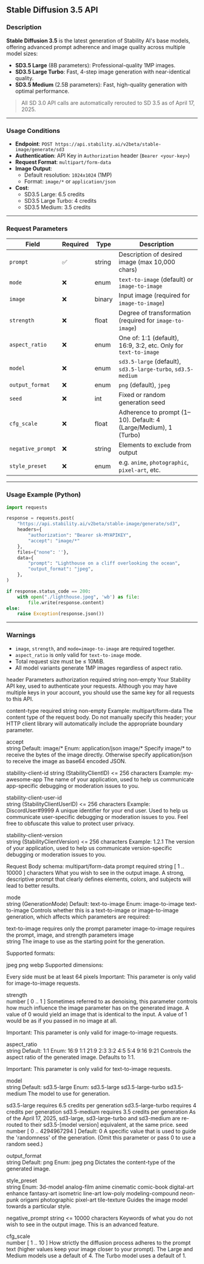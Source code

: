 ## Stable Diffusion 3.5 API

### Description

**Stable Diffusion 3.5** is the latest generation of Stability AI's base models, offering advanced prompt adherence and image quality across multiple model sizes:

- **SD3.5 Large** (8B parameters): Professional-quality 1MP images.
- **SD3.5 Large Turbo**: Fast, 4-step image generation with near-identical quality.
- **SD3.5 Medium** (2.5B parameters): Fast, high-quality generation with optimal performance.

> All SD 3.0 API calls are automatically rerouted to SD 3.5 as of April 17, 2025.

---

### Usage Conditions

- **Endpoint**: `POST https://api.stability.ai/v2beta/stable-image/generate/sd3`
- **Authentication**: API Key in `Authorization` header (`Bearer <your-key>`)
- **Request Format**: `multipart/form-data`
- **Image Output**:
  - Default resolution: `1024x1024` (1MP)
  - Format: `image/*` or `application/json`
- **Cost**:
  - SD3.5 Large: 6.5 credits
  - SD3.5 Large Turbo: 4 credits
  - SD3.5 Medium: 3.5 credits

---

### Request Parameters

| Field            | Required | Type     | Description |
|------------------|----------|----------|-------------|
| `prompt`         | ✅        | string   | Description of desired image (max 10,000 chars) |
| `mode`           | ❌        | enum     | `text-to-image` (default) or `image-to-image` |
| `image`          | ❌        | binary   | Input image (required for `image-to-image`) |
| `strength`       | ❌        | float    | Degree of transformation (required for `image-to-image`) |
| `aspect_ratio`   | ❌        | enum     | One of: 1:1 (default), 16:9, 3:2, etc. Only for `text-to-image` |
| `model`          | ❌        | enum     | `sd3.5-large` (default), `sd3.5-large-turbo`, `sd3.5-medium` |
| `output_format`  | ❌        | enum     | `png` (default), `jpeg` |
| `seed`           | ❌        | int      | Fixed or random generation seed |
| `cfg_scale`      | ❌        | float    | Adherence to prompt (1–10). Default: 4 (Large/Medium), 1 (Turbo) |
| `negative_prompt`| ❌        | string   | Elements to exclude from output |
| `style_preset`   | ❌        | enum     | e.g. `anime`, `photographic`, `pixel-art`, etc. |

---

### Usage Example (Python)

```python
import requests

response = requests.post(
    "https://api.stability.ai/v2beta/stable-image/generate/sd3",
    headers={
        "authorization": "Bearer sk-MYAPIKEY",
        "accept": "image/*"
    },
    files={"none": ''},
    data={
        "prompt": "Lighthouse on a cliff overlooking the ocean",
        "output_format": "jpeg",
    },
)

if response.status_code == 200:
    with open("./lighthouse.jpeg", 'wb') as file:
        file.write(response.content)
else:
    raise Exception(response.json())
```

---

### Warnings

- `image`, `strength`, and `mode=image-to-image` are required together.
- `aspect_ratio` is only valid for `text-to-image` mode.
- Total request size must be ≤ 10MiB.
- All model variants generate 1MP images regardless of aspect ratio.

header Parameters
authorization
required
string non-empty
Your Stability API key, used to authenticate your requests. Although you may have multiple keys in your account, you should use the same key for all requests to this API.

content-type
required
string non-empty
Example: multipart/form-data
The content type of the request body. Do not manually specify this header; your HTTP client library will automatically include the appropriate boundary parameter.

accept	
string
Default: image/*
Enum: application/json image/*
Specify image/* to receive the bytes of the image directly. Otherwise specify application/json to receive the image as base64 encoded JSON.

stability-client-id	
string (StabilityClientID) <= 256 characters
Example: my-awesome-app
The name of your application, used to help us communicate app-specific debugging or moderation issues to you.

stability-client-user-id	
string (StabilityClientUserID) <= 256 characters
Example: DiscordUser#9999
A unique identifier for your end user. Used to help us communicate user-specific debugging or moderation issues to you. Feel free to obfuscate this value to protect user privacy.

stability-client-version	
string (StabilityClientVersion) <= 256 characters
Example: 1.2.1
The version of your application, used to help us communicate version-specific debugging or moderation issues to you.

Request Body schema: multipart/form-data
prompt
required
string [ 1 .. 10000 ] characters
What you wish to see in the output image. A strong, descriptive prompt that clearly defines elements, colors, and subjects will lead to better results.

mode	
string (GenerationMode)
Default: text-to-image
Enum: image-to-image text-to-image
Controls whether this is a text-to-image or image-to-image generation, which affects which parameters are required:

text-to-image requires only the prompt parameter
image-to-image requires the prompt, image, and strength parameters
image	
string <binary>
The image to use as the starting point for the generation.

Supported formats:

jpeg
png
webp
Supported dimensions:

Every side must be at least 64 pixels
Important: This parameter is only valid for image-to-image requests.

strength	
number [ 0 .. 1 ]
Sometimes referred to as denoising, this parameter controls how much influence the image parameter has on the generated image. A value of 0 would yield an image that is identical to the input. A value of 1 would be as if you passed in no image at all.

Important: This parameter is only valid for image-to-image requests.

aspect_ratio	
string
Default: 1:1
Enum: 16:9 1:1 21:9 2:3 3:2 4:5 5:4 9:16 9:21
Controls the aspect ratio of the generated image. Defaults to 1:1.

Important: This parameter is only valid for text-to-image requests.

model	
string
Default: sd3.5-large
Enum: sd3.5-large sd3.5-large-turbo sd3.5-medium
The model to use for generation.

sd3.5-large requires 6.5 credits per generation
sd3.5-large-turbo requires 4 credits per generation
sd3.5-medium requires 3.5 credits per generation
As of the April 17, 2025, sd3-large, sd3-large-turbo and sd3-medium are re-routed to their sd3.5-[model version] equivalent, at the same price.
seed	
number [ 0 .. 4294967294 ]
Default: 0
A specific value that is used to guide the 'randomness' of the generation. (Omit this parameter or pass 0 to use a random seed.)

output_format	
string
Default: png
Enum: jpeg png
Dictates the content-type of the generated image.

style_preset	
string
Enum: 3d-model analog-film anime cinematic comic-book digital-art enhance fantasy-art isometric line-art low-poly modeling-compound neon-punk origami photographic pixel-art tile-texture
Guides the image model towards a particular style.

negative_prompt	
string <= 10000 characters
Keywords of what you do not wish to see in the output image. This is an advanced feature.

cfg_scale	
number [ 1 .. 10 ]
How strictly the diffusion process adheres to the prompt text (higher values keep your image closer to your prompt). The Large and Medium models use a default of 4. The Turbo model uses a default of 1.